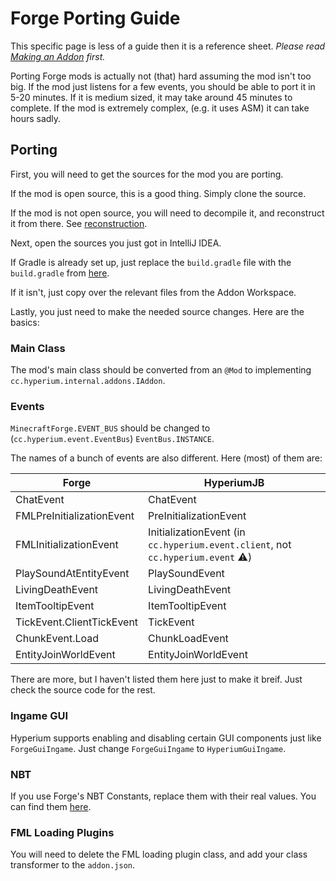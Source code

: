 # Forge Porting Guide

This specific page is less of a guide then it is a reference sheet.
*Please read [Making an Addon](./making-an-addon.md) first.*

Porting Forge mods is actually not (that) hard assuming the mod isn't too big.
If the mod just listens for a few events, you should be able to port it in 5-20 minutes.
If it is medium sized, it may take around 45 minutes to complete.
If the mod is extremely complex, (e.g. it uses ASM) it can take hours sadly.

## Porting

First, you will need to get the sources for the mod you are porting.

If the mod is open source, this is a good thing. Simply clone the source.

If the mod is not open source, you will need to decompile it, and reconstruct it from there. See [reconstruction](#reconstruction).

Next, open the sources you just got in IntelliJ IDEA.

If Gradle is already set up, just replace the `build.gradle` file with the `build.gradle` from [here](https://github.com/hyperiumjailbreak/Addon-Workspace/blob/master/build.gradle).

If it isn't, just copy over the relevant files from the Addon Workspace.

Lastly, you just need to make the needed source changes. Here are the basics:

### Main Class

The mod's main class should be converted from an `@Mod` to implementing `cc.hyperium.internal.addons.IAddon`.

### Events

`MinecraftForge.EVENT_BUS` should be changed to (`cc.hyperium.event.EventBus`) `EventBus.INSTANCE`.

The names of a bunch of events are also different. Here (most) of them are:

| Forge | HyperiumJB |
|-------|------------|
| ChatEvent | ChatEvent |
| FMLPreInitializationEvent | PreInitializationEvent |
| FMLInitializationEvent | InitializationEvent (in `cc.hyperium.event.client`, not `cc.hyperium.event` :warning:) |
| PlaySoundAtEntityEvent | PlaySoundEvent |
| LivingDeathEvent | LivingDeathEvent |
| ItemTooltipEvent | ItemTooltipEvent |
| TickEvent.ClientTickEvent | TickEvent |
| ChunkEvent.Load | ChunkLoadEvent |
| EntityJoinWorldEvent | EntityJoinWorldEvent |

There are more, but I haven't listed them here just to make it breif. Just check the source code for the rest.

### Ingame GUI

Hyperium supports enabling and disabling certain GUI components just like `ForgeGuiIngame`. Just change `ForgeGuiIngame` to `HyperiumGuiIngame`.

### NBT

If you use Forge's NBT Constants, replace them with their real values. You can find them [here](https://github.com/MinecraftForge/MinecraftForge/blob/d06e0ad71b8471923cc809dde58251de8299a143/src/main/java/net/minecraftforge/common/util/Constants.java#L16).

### FML Loading Plugins

You will need to delete the FML loading plugin class, and add your class transformer to the `addon.json`.
